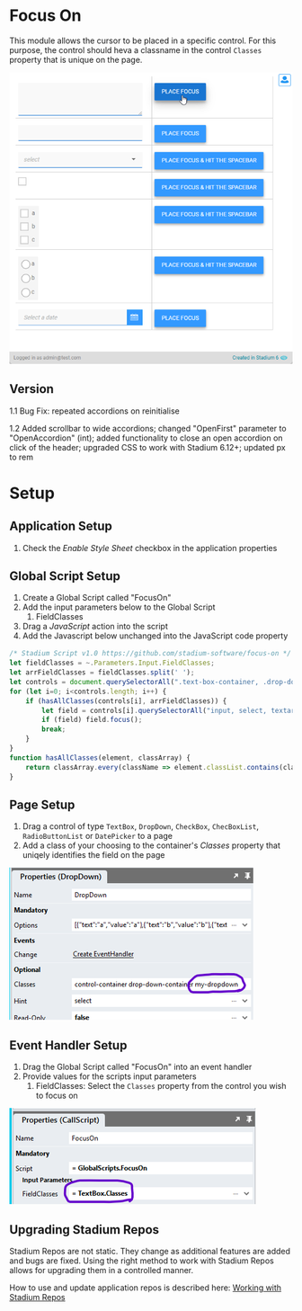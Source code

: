 # Focus On

This module allows the cursor to be placed in a specific control. For this purpose, the control should heva a classname in the control `Classes` property that is unique on the page. 

![](images/view.gif)

## Version 
1.1 Bug Fix: repeated accordions on reinitialise

1.2 Added scrollbar to wide accordions; changed "OpenFirst" parameter to "OpenAccordion" (int); added functionality to close an open accordion on click of the header; upgraded CSS to work with Stadium 6.12+; updated px to rem

# Setup

## Application Setup
1. Check the *Enable Style Sheet* checkbox in the application properties

## Global Script Setup
1. Create a Global Script called "FocusOn"
2. Add the input parameters below to the Global Script
   1. FieldClasses
3. Drag a *JavaScript* action into the script
4. Add the Javascript below unchanged into the JavaScript code property
```javascript
/* Stadium Script v1.0 https://github.com/stadium-software/focus-on */
let fieldClasses = ~.Parameters.Input.FieldClasses;
let arrFieldClasses = fieldClasses.split(' ');
let controls = document.querySelectorAll(".text-box-container, .drop-down-container, .check-box-container, .check-box-list-container , .radio-button-list-container, .date-picker-container");
for (let i=0; i<controls.length; i++) {
    if (hasAllClasses(controls[i], arrFieldClasses)) {
        let field = controls[i].querySelectorAll("input, select, textarea")[0];
        if (field) field.focus();
        break;
    }
}
function hasAllClasses(element, classArray) {
    return classArray.every(className => element.classList.contains(className));
}
```

## Page Setup
1. Drag a control of type `TextBox`, `DropDown`, `CheckBox`, `ChecBoxList`, `RadioButtonList` or `DatePicker` to a page
2. Add a class of your choosing to the container's *Classes* property that uniqely identifies the field on the page

![](images/Control-Properties.png)

## Event Handler Setup
1. Drag the Global Script called "FocusOn" into an event handler
2. Provide values for the scripts input parameters
   1. FieldClasses: Select the `Classes` property from the control you wish to focus on

![](images/Global-Script-Input.png)

## Upgrading Stadium Repos
Stadium Repos are not static. They change as additional features are added and bugs are fixed. Using the right method to work with Stadium Repos allows for upgrading them in a controlled manner. 

How to use and update application repos is described here: [Working with Stadium Repos](https://github.com/stadium-software/samples-upgrading)
